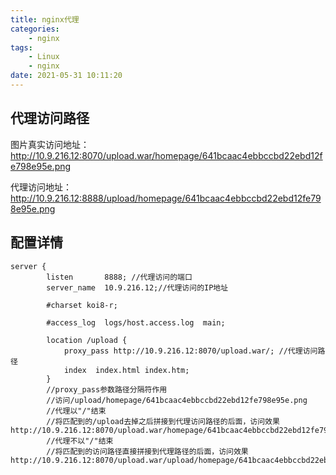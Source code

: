 ```yaml
---
title: nginx代理
categories: 
	- nginx
tags: 
	- Linux
	- nginx
date: 2021-05-31 10:11:20
---
```

<!-- toc -->

## <span id="inline-blue">代理访问路径</span>

图片真实访问地址：http://10.9.216.12:8070/upload.war/homepage/641bcaac4ebbccbd22ebd12fe798e95e.png

代理访问地址：http://10.9.216.12:8888/upload/homepage/641bcaac4ebbccbd22ebd12fe798e95e.png

## <span id="inline-blue">配置详情</span>
```shell
server {
        listen       8888; //代理访问的端口
        server_name  10.9.216.12;//代理访问的IP地址

        #charset koi8-r;

        #access_log  logs/host.access.log  main;

        location /upload {
            proxy_pass http://10.9.216.12:8070/upload.war/; //代理访问路径
            index  index.html index.htm;
        }
		//proxy_pass参数路径分隔符作用
		//访问/upload/homepage/641bcaac4ebbccbd22ebd12fe798e95e.png
		//代理以"/"结束
		//将匹配到的/upload去掉之后拼接到代理访问路径的后面，访问效果http://10.9.216.12:8070/upload.war/homepage/641bcaac4ebbccbd22ebd12fe798e95e.png
		//代理不以"/"结束
		//将匹配到的访问路径直接拼接到代理路径的后面，访问效果http://10.9.216.12:8070/upload.war/upload/homepage/641bcaac4ebbccbd22ebd12fe798e95e.png
```








